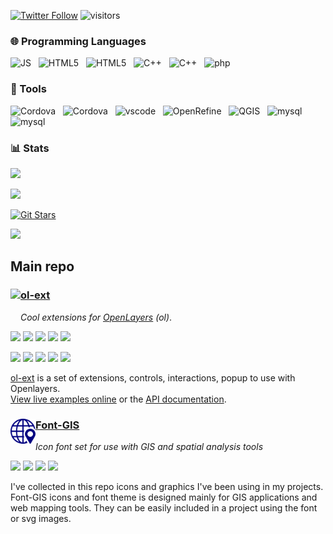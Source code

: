 
[![Twitter Follow](https://img.shields.io/twitter/follow/jmviglino?style=social)](https://mobile.twitter.com/jmviglino)
![visitors](https://visitor-badge.glitch.me/badge?page_id=Github.Viglino)

### 🌐 Programming Languages 

<img src="https://upload.wikimedia.org/wikipedia/commons/9/99/Unofficial_JavaScript_logo_2.svg" alt="JS" height="50"> &nbsp; <img src="https://upload.wikimedia.org/wikipedia/commons/6/61/HTML5_logo_and_wordmark.svg" alt="HTML5" height="50"> &nbsp; <img src="https://upload.wikimedia.org/wikipedia/commons/d/d5/CSS3_logo_and_wordmark.svg" alt="HTML5" height="50"> &nbsp; <img src="https://upload.wikimedia.org/wikipedia/commons/1/18/ISO_C%2B%2B_Logo.svg" alt="C++" height="50"> &nbsp; <img src="https://upload.wikimedia.org/wikipedia/commons/d/d9/Node.js_logo.svg" alt="C++" height="50"> &nbsp; <img src="https://upload.wikimedia.org/wikipedia/commons/2/27/PHP-logo.svg" alt="php" height="50">

### 🔧 Tools 

<img src="https://upload.wikimedia.org/wikipedia/commons/9/91/Octicons-mark-github.svg" alt="Cordova" height="50">  &nbsp; <img src="https://cordova.apache.org/static/img/cordova_bot.png" alt="Cordova" height="50">  &nbsp; <img src="https://upload.wikimedia.org/wikipedia/commons/9/9a/Visual_Studio_Code_1.35_icon.svg" alt="vscode" height="50">  &nbsp; <img src="https://upload.wikimedia.org/wikipedia/commons/4/4b/OpenRefine_New_Logo.png" alt="OpenRefine" height="50">  &nbsp; <img src="https://upload.wikimedia.org/wikipedia/commons/7/77/Qgis-icon-3.0.png" alt="QGIS" height="50">  &nbsp; <img  src="https://upload.wikimedia.org/wikipedia/fr/6/62/MySQL.svg" alt="mysql" height="50">   &nbsp; <img  src="https://upload.wikimedia.org/wikipedia/commons/c/cf/Angular_full_color_logo.svg" alt="mysql" height="50"> 

### 📊 Stats

![](https://github-profile-trophy.vercel.app/?username=viglino&theme=onedark&title=Stars,Followers,Commit,Repositories)

![](https://github-readme-stats.vercel.app/api?username=viglino&show_icons=true&hide_border=true&theme=default&count_private=true&include_all_commits=true)

[![Git Stars](https://git-stars.com/share/embed/Viglino.svg)](https://git-stars.com/user/Viglino)

![](https://github-readme-stats.vercel.app/api/top-langs/?username=viglino&layout=compact)

<!--
**Viglino/Viglino** is a ✨ _special_ ✨ repository because its `README.md` (this file) appears on your GitHub profile.

Here are some ideas to get you started:

- 🔭 I’m currently working on ...
- 🌱 I’m currently learning ...
- 👯 I’m looking to collaborate on ...
- 🤔 I’m looking for help with ...
- 💬 Ask me about ...
- 📫 How to reach me: ...
- 😄 Pronouns: ...
- ⚡ Fun fact: ...
-->

## Main repo

### [<img src="https://viglino.github.io/font-gis/svg/layer/uEB48-layer-alt-add-o.svg" height="40" align="left" /> ol-ext](https://github.com/Viglino/ol-ext)
*Cool extensions for [OpenLayers](https://github.com/openlayers/openlayers) (ol)*.

[![](https://img.shields.io/npm/v/ol-ext.svg)](https://www.npmjs.com/package/ol-ext)
![](https://img.shields.io/github/stars/viglino/ol-ext.svg)
![](https://img.shields.io/npm/dt/ol-ext.svg)
![](https://img.shields.io/npm/dw/ol-ext)
![](https://img.shields.io/npm/l/ol-ext.svg)

<img src="https://viglino.github.io/ol-ext/img/map.style.photo.jpg" width=100> <img src="https://viglino.github.io/ol-ext/img/map.style.chart+text.jpg" width=100> <img src="https://viglino.github.io/ol-ext/img/map.animatedcluster.gif" width=100> <img src="https://viglino.github.io/ol-ext/img/map.layer.hexbin.jpg" width=100> <img src="https://viglino.github.io/ol-ext/img/map.interaction.blob.gif" width=100>

[ol-ext](https://github.com/Viglino/ol-ext) is a set of extensions, controls, interactions, popup to use with Openlayers.    
[View live examples online](http://viglino.github.io/ol-ext/) or the [API documentation](http://viglino.github.io/ol-ext/doc/doc-pages/).

### [<img src="https://github.com/Viglino/font-gis/blob/main/svg/globe/uEA82-globe-poi.svg" height="40" align="left" /> Font-GIS](https://github.com/Viglino/font-gis)
*Icon font set for use with GIS and spatial analysis tools*

[![](https://img.shields.io/npm/v/font-gis.svg)](https://www.npmjs.com/package/font-gis)
![](https://img.shields.io/npm/dt/font-gis.svg)
![](https://img.shields.io/npm/dw/font-gis)
![](https://img.shields.io/npm/l/font-gis.svg)

I've collected in this repo icons and graphics I've been using in my projects.
Font-GIS icons and font theme is designed mainly for GIS applications and web mapping tools. 
They can be easily included in a project using the font or svg images.
